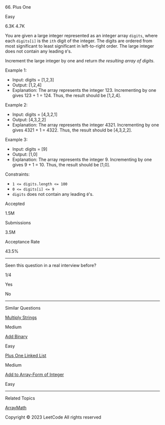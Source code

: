 66\. Plus One

Easy

6.3K
4.7K


You are given a large integer represented as an integer array `digits`, where each `digits[i]` is the `ith` digit of the integer. The digits are ordered from most significant to least significant in left-to-right order. The large integer does not contain any leading `0`'s.

Increment the large integer by one and return *the resulting array of digits*.

Example 1:

- Input: digits = [1,2,3]
- Output: [1,2,4]
- Explanation: The array represents the integer 123.
Incrementing by one gives 123 + 1 = 124.
Thus, the result should be [1,2,4].

Example 2:

- Input: digits = [4,3,2,1]
- Output: [4,3,2,2]
- Explanation: The array represents the integer 4321.
Incrementing by one gives 4321 + 1 = 4322.
Thus, the result should be [4,3,2,2].

Example 3:

- Input: digits = [9]
- Output: [1,0]
- Explanation: The array represents the integer 9.
Incrementing by one gives 9 + 1 = 10.
Thus, the result should be [1,0].

Constraints:

-   `1 <= digits.length <= 100`
-   `0 <= digits[i] <= 9`
-   `digits` does not contain any leading `0`'s.

Accepted

1.5M

Submissions

3.5M

Acceptance Rate

43.5%

* * * * *

Seen this question in a real interview before?

1/4

Yes

No

* * * * *

Similar Questions

[Multiply Strings](https://leetcode.com/problems/multiply-strings/)

Medium

[Add Binary](https://leetcode.com/problems/add-binary/)

Easy

[Plus One Linked List](https://leetcode.com/problems/plus-one-linked-list/)

Medium

[Add to Array-Form of Integer](https://leetcode.com/problems/add-to-array-form-of-integer/)

Easy

* * * * *

Related Topics

[Array](https://leetcode.com/tag/array/)[Math](https://leetcode.com/tag/math/)

Copyright ©️ 2023 LeetCode All rights reserved